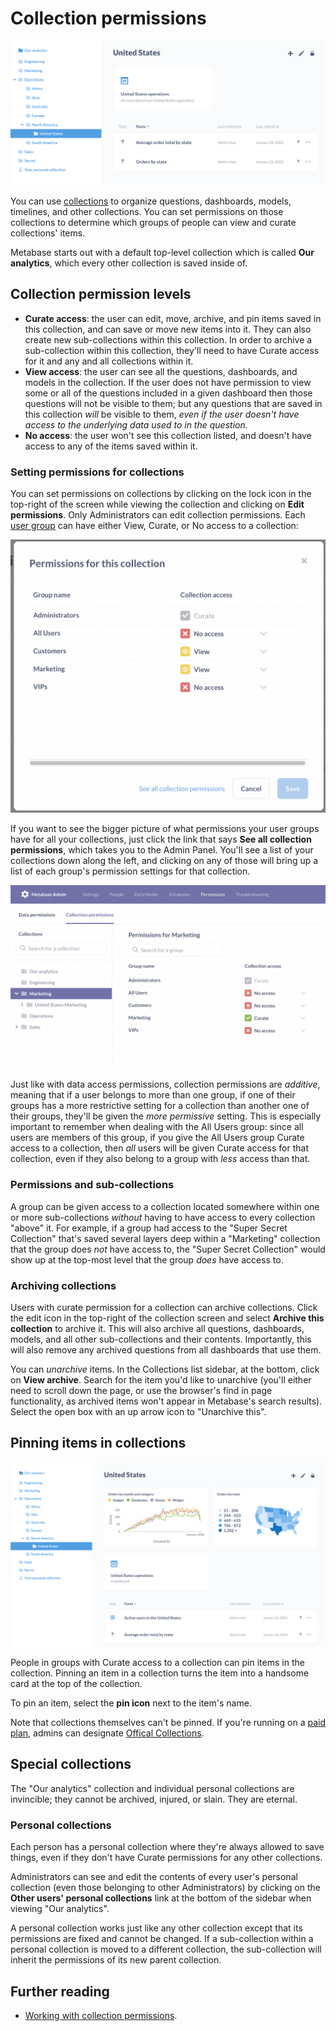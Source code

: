 # Collection permissions

![Collection detail](images/collections/collection-detail.png)

You can use [collections](../users-guide/collections) to organize questions, dashboards, models, timelines, and other collections. You can set permissions on those collections to determine which groups of people can view and curate collections' items.

Metabase starts out with a default top-level collection which is called **Our analytics**, which every other collection is saved inside of.

## Collection permission levels

- **Curate access**: the user can edit, move, archive, and pin items saved in this collection, and can save or move new items into it. They can also create new sub-collections within this collection. In order to archive a sub-collection within this collection, they'll need to have Curate access for it and any and all collections within it.
- **View access**: the user can see all the questions, dashboards, and models in the collection. If the user does not have permission to view some or all of the questions included in a given dashboard then those questions will not be visible to them; but any questions that are saved in this collection _will_ be visible to them, _even if the user doesn't have access to the underlying data used to in the question._
- **No access**: the user won't see this collection listed, and doesn't have access to any of the items saved within it.

### Setting permissions for collections

You can set permissions on collections by clicking on the lock icon in the top-right of the screen while viewing the collection and clicking on **Edit permissions**. Only Administrators can edit collection permissions. Each [user group](05-setting-permissions.md) can have either View, Curate, or No access to a collection:

![Permissions](images/collections/collection-permissions.png)

If you want to see the bigger picture of what permissions your user groups have for all your collections, just click the link that says **See all collection permissions**, which takes you to the Admin Panel. You'll see a list of your collections down along the left, and clicking on any of those will bring up a list of each group's permission settings for that collection.

![Collection Permissions](images/collections/admin-panel-collections.png)

Just like with data access permissions, collection permissions are _additive_, meaning that if a user belongs to more than one group, if one of their groups has a more restrictive setting for a collection than another one of their groups, they'll be given the _more permissive_ setting. This is especially important to remember when dealing with the All Users group: since all users are members of this group, if you give the All Users group Curate access to a collection, then _all_ users will be given Curate access for that collection, even if they also belong to a group with _less_ access than that.

### Permissions and sub-collections

A group can be given access to a collection located somewhere within one or more sub-collections _without_ having to have access to every collection "above" it. For example, if a group had access to the "Super Secret Collection" that's saved several layers deep within a "Marketing" collection that the group does _not_ have access to, the "Super Secret Collection" would show up at the top-most level that the group _does_ have access to.

### Archiving collections

Users with curate permission for a collection can archive collections. Click the edit icon in the top-right of the collection screen and select **Archive this collection** to archive it. This will also archive all questions, dashboards, models, and all other sub-collections and their contents. Importantly, this will also remove any archived questions from all dashboards that use them.

You can _unarchive_ items. In the Collections list sidebar, at the bottom, click on **View archive**. Search for the item you'd like to unarchive (you'll either need to scroll down the page, or use the browser's find in page functionality, as archived items won't appear in Metabase's search results). Select the open box with an up arrow icon to "Unarchive this".

## Pinning items in collections

![Pins](images/collections/pinned-items.png)

People in groups with Curate access to a collection can pin items in the collection. Pinning an item in a collection turns the item into a handsome card at the top of the collection.

To pin an item, select the **pin icon** next to the item's name.

Note that collections themselves can't be pinned. If you're running on a [paid plan](https://www.metabase.com/pricing), admins can designate [Offical Collections][offical-collections].

## Special collections

The "Our analytics" collection and individual personal collections are invincible; they cannot be archived, injured, or slain. They are eternal.

### Personal collections

Each person has a personal collection where they're always allowed to save things, even if they don't have Curate permissions for any other collections. 

Administrators can see and edit the contents of every user's personal collection (even those belonging to other Administrators) by clicking on the **Other users' personal collections** link at the bottom of the sidebar when viewing "Our analytics".

A personal collection works just like any other collection except that its permissions are fixed and cannot be changed. If a sub-collection within a personal collection is moved to a different collection, the sub-collection will inherit the permissions of its new parent collection.

## Further reading

- [Working with collection permissions][collection-permissions].

[collections]: 06-collections.md
[collection-permissions]: /learn/permissions/collection-permissions.html
[dashboard-subscriptions]: ../users-guide/dashboard-subscriptions.md
[data-permissions]: data-permissions.md
[pulses]: ../users-guide/10-pulses.md
[data-sandboxing]: ../enterprise-guide/data-sandboxes.md
[offical-collections]: ../users-guide/collections.html#official-collections
[permissions]: /learn/permissions/
[sandbox-columns]: /learn/permissions/data-sandboxing-column-permissions.html
[sandbox-rows]: /learn/permissions/data-sandboxing-row-permissions.html
[slack-integration]: 09-setting-up-slack.md
[sql-snippet-folders]: ../enterprise-guide/sql-snippets.md
[table-permissions]: data-permissions.md#table-permissions
